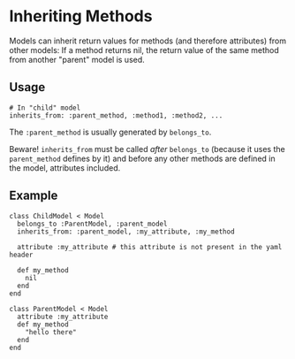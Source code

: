# Inheriting Methods

Models can inherit return values for methods (and therefore attributes) from other models: If a method returns nil, the return value of the same method from another "parent" model is used.

## Usage

```
# In "child" model
inherits_from: :parent_method, :method1, :method2, ...
```

The ```:parent_method``` is usually generated by ```belongs_to```.

Beware! ```inherits_from``` must be called *after* ```belongs_to``` (because it uses the ```parent_method``` defines by it) and before any other methods are defined in the model, attributes included.

## Example

```
class ChildModel < Model
  belongs_to :ParentModel, :parent_model
  inherits_from: :parent_model, :my_attribute, :my_method

  attribute :my_attribute # this attribute is not present in the yaml header

  def my_method
    nil
  end
end

class ParentModel < Model
  attribute :my_attribute
  def my_method
    "hello there"
  end
end
```